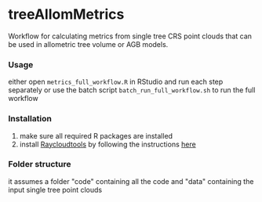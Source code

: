 # treeAllomMetrics

Workflow for calculating metrics from single tree CRS point clouds that can be used in allometric tree volume or AGB models.

### Usage
either open `metrics_full_workflow.R` in RStudio and run each step separately or use the batch script `batch_run_full_workflow.sh` to run the full workflow

### Installation
1) make sure all required R packages are installed
2) install [Raycloudtools](https://github.com/csiro-robotics/raycloudtools) by following the instructions [here](https://github.com/qforestlab/rayextract-manual/tree/main)

### Folder structure
it assumes a folder "code" containing all the code and "data" containing the input single tree point clouds
